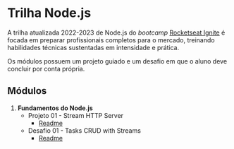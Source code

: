 # Trilha Node.js

A trilha atualizada 2022-2023 de Node.js do *bootcamp* [Rocketseat Ignite](https://www.rocketseat.com.br/) é focada em preparar profissionais completos para o mercado, treinando habilidades técnicas sustentadas em intensidade e prática.

Os módulos possuem um projeto guiado e um desafio em que o aluno deve concluir por conta própria.

## Módulos

1. **Fundamentos do Node.js**
    - Projeto 01 - Stream HTTP Server
      - [Readme](/nodejs/rest-api-from-scratch/README.md)
    - Desafio 01 - Tasks CRUD with Streams
      - [Readme](/nodejs/tasks-crud-from-scratch/README.md)
